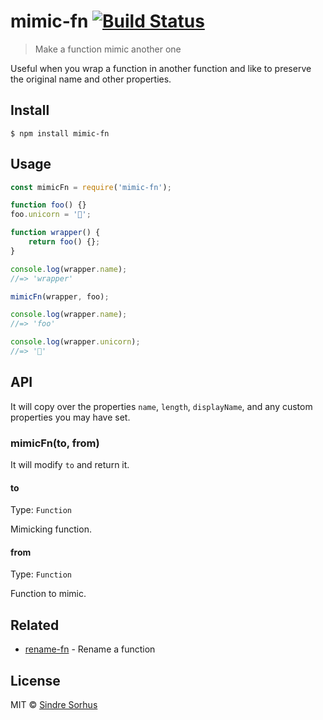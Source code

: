 # mimic-fn [![Build Status](https://travis-ci.org/sindresorhus/mimic-fn.svg?branch=master)](https://travis-ci.org/sindresorhus/mimic-fn)

> Make a function mimic another one

Useful when you wrap a function in another function and like to preserve the original name and other properties.

## Install

```
$ npm install mimic-fn
```

## Usage

```js
const mimicFn = require('mimic-fn');

function foo() {}
foo.unicorn = '🦄';

function wrapper() {
	return foo() {};
}

console.log(wrapper.name);
//=> 'wrapper'

mimicFn(wrapper, foo);

console.log(wrapper.name);
//=> 'foo'

console.log(wrapper.unicorn);
//=> '🦄'
```

## API

It will copy over the properties `name`, `length`, `displayName`, and any custom properties you may have set.

### mimicFn(to, from)

It will modify `to` and return it.

#### to

Type: `Function`

Mimicking function.

#### from

Type: `Function`

Function to mimic.

## Related

- [rename-fn](https://github.com/sindresorhus/rename-fn) - Rename a function

## License

MIT © [Sindre Sorhus](https://sindresorhus.com)
